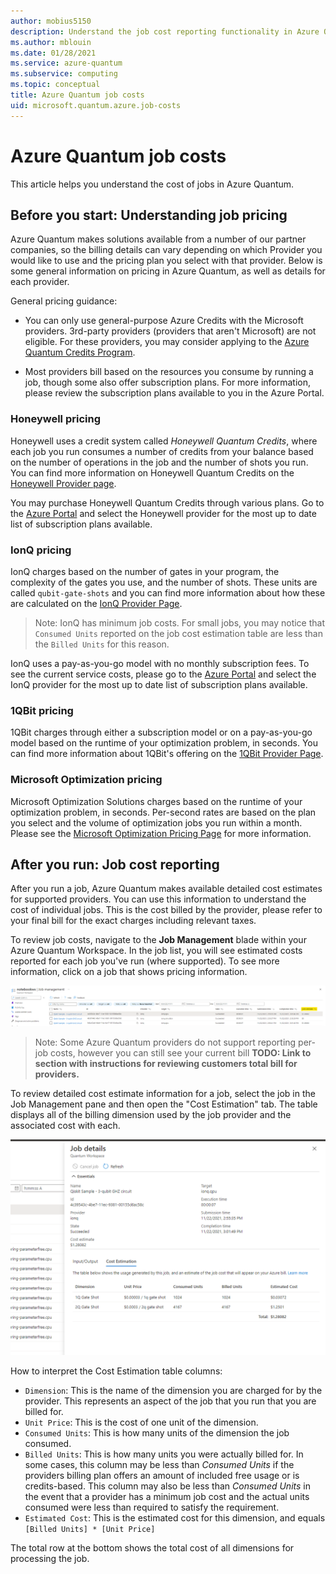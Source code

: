 ```yaml
---
author: mobius5150
description: Understand the job cost reporting functionality in Azure Quantum.
ms.author: mblouin
ms.date: 01/28/2021
ms.service: azure-quantum
ms.subservice: computing
ms.topic: conceptual
title: Azure Quantum job costs
uid: microsoft.quantum.azure.job-costs
---
```


# Azure Quantum job costs
This article helps you understand the cost of jobs in Azure Quantum. 

## Before you start: Understanding job pricing
Azure Quantum makes solutions available from a number of our partner companies, so the billing details can vary depending on which Provider you would like to use and the pricing plan you select with that provider. Below is some general information on pricing in Azure Quantum, as well as details for each provider.

General pricing guidance:

- You can only use general-purpose Azure Credits with the Microsoft providers. 3rd-party providers (providers that aren't Microsoft) are not eligible. For these providers, you may consider applying to the [Azure Quantum Credits Program](https://aka.ms/aq/credits).

- Most providers bill based on the resources you consume by running a job, though some also offer subscription plans. For more information, please review the subscription plans available to you in the Azure Portal.

### Honeywell pricing
Honeywell uses a credit system called *Honeywell Quantum Credits*, where each job you run consumes a number of credits from your balance based on the number of operations in the job and the number of shots you run. You can find more information on Honeywell Quantum Credits on the [Honeywell Provider page](xref:microsoft.quantum.providers.honeywell).

You may purchase Honeywell Quantum Credits through various plans. Go to the [Azure Portal](https://aka.ms/AQ/CreateWorkspace) and select the Honeywell provider for the most up to date list of subscription plans available.

### IonQ pricing
IonQ charges based on the number of gates in your program, the complexity of the gates you use, and the number of shots. These units are called `qubit-gate-shots` and you can find more information about how these are calculated on the [IonQ Provider Page](xref:microsoft.quantum.providers.ionq).

> Note: IonQ has minimum job costs. For small jobs, you may notice that `Consumed Units` reported on the job cost estimation table are less than the `Billed Units` for this reason.

IonQ uses a pay-as-you-go model with no monthly subscription fees. To see the current service costs, please go to the [Azure Portal](https://aka.ms/AQ/CreateWorkspace) and select the IonQ provider for the most up to date list of subscription plans available.

### 1QBit pricing
1QBit charges through either a subscription model or on a pay-as-you-go model based on the runtime of your optimization problem, in seconds. You can find more information about 1QBit's offering on the [1QBit Provider Page](xref:microsoft.quantum.providers.optimization.1qbit).

### Microsoft Optimization pricing
Microsoft Optimization Solutions charges based on the runtime of your optimization problem, in seconds. Per-second rates are based on the plan you select and the volume of optimization jobs you run within a month. Please see the [Microsoft Optimization Pricing Page](https://azure.microsoft.com/pricing/details/azure-quantum/) for more information.

## After you run: Job cost reporting
After you run a job, Azure Quantum makes available detailed cost estimates for supported providers. You can use this information to understand the cost of individual jobs. This is the cost billed by the provider, please refer to your final bill for the exact charges including relevant taxes.

To review job costs, navigate to the **Job Management** blade within your Azure Quantum Workspace. In the job list, you will see estimated costs reported for each job you've run (where supported). To see more information, click on a job that shows pricing information.

![The Job Management blade, with the Cost Estimate column highlighted](./media/job-costs/job-table-with-costs.png)

> Note: Some Azure Quantum providers do not support reporting per-job costs, however you can still see your current bill **TODO: Link to section with instructions for reviewing customers total bill for providers.**

To review detailed cost estimate information for a job, select the job in the Job Management pane and then open the "Cost Estimation" tab. The table displays all of the billing dimension used by the job provider and the associated cost with each.

![The Job Details pane for a quantum job, with the Cost Estimation tab selected](./media/job-costs/job-cost-details.png)

How to interpret the Cost Estimation table columns:
- `Dimension`: This is the name of the dimension you are charged for by the provider. This represents an aspect of the job that you run that you are billed for.
- `Unit Price`: This is the cost of one unit of the dimension.
- `Consumed Units`: This is how many units of the dimension the job consumed.
- `Billed Units`: This is how many units you were actually billed for. In some cases, this column may be less than _Consumed Units_ if the providers billing plan offers an amount of included free usage or is credits-based. This column may also be less than _Consumed Units_ in the event that a provider has a minimum job cost and the actual units consumed were less than required to satisfy the requirement.
- `Estimated Cost`: This is the estimated cost for this dimension, and equals `[Billed Units] * [Unit Price]`

The total row at the bottom shows the total cost of all dimensions for processing the job.